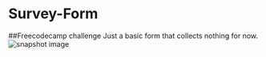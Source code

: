 # Survey-Form
##Freecodecamp challenge
Just a basic form that collects nothing for now.
![snapshot image ](https://raw.githubusercontent.com/alpkoseoglu/Survey-Form/master/img/snapshot.png)